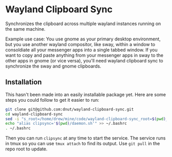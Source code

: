 # Wayland Clipboard Sync

Synchronizes the clipboard across multiple wayland instances running on the same machine.

Example use case: You use gnome as your primary desktop environment, but you use another wayland compositor, like sway, within a window to consoldiate all your messenger apps into a single tabbed window. If you want to copy and paste anything from your messenger apps in sway to the other apps in gnome (or vice versa), you'll need wayland clipboard sync to synchronize the sway and gnome clipboards.

## Installation
This hasn't been made into an easily installable package yet. Here are some steps you could follow to get it easier to run:
```bash
git clone git@github.com:dnut/wayland-clipboard-sync.git
cd wayland-clipboard-sync
sed -i "s_root=/home/drew/mine/code/wayland-clipboard-sync_root=$(pwd)_g" daemon.sh
echo "alias clipsync='$(pwd)/daemon.sh'" >> ~/.bashrc
. ~/.bashrc
```
Then you can run `clipsync` at any time to start the service. The service runs in tmux so you can use `tmux attach` to find its output. Use `git pull` in the repo root to update.

